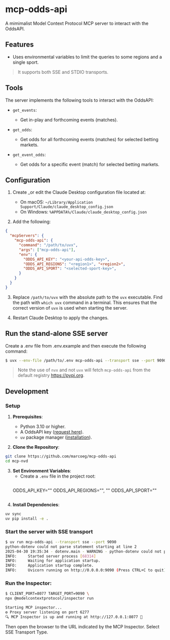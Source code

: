 # mcp-odds-api
A mimimalist Model Context Protocol MCP server to interact with the OddsAPI.

## Features
- Uses environmental variables to limit the queries to some regions and a single sport.

>It supports both SSE and STDIO transports. 

## Tools
The server implements the following tools to interact with the OddsAPI:

- `get_events`:
   - Get in-play and forthcoming events (matches). 

- `get_odds`:
   - Get odds for all forthcoming events (matches) for selected betting markets.
- `get_event_odds`:
   - Get odds for a specific event (match) for selected betting markets.

## Configuration

1. Create _or edit the Claude Desktop configuration file located at:
   - On macOS: `~/Library/Application Support/Claude/claude_desktop_config.json`
   - On Windows: `%APPDATA%/Claude/claude_desktop_config.json`

2. Add the following:

```json
{
  "mcpServers": {
    "mcp-odds-api": {
      "command": "/path/to/uvx",
      "args": ["mcp-odds-api"],
      "env": {
        "ODDS_API_KEY": "<your-api-odds-key>",
        "ODDS_API_REGIONS": "<region1>", "<region2>",
        "ODDS_API_SPORT": "<selected-sport-key>",
      }
    }
  }
}
```
3. Replace `/path/to/uvx` with the absolute path to the `uvx` executable. Find the path with `which uvx` command in a terminal. This ensures that the correct version of `uvx` is used when starting the server.

4. Restart Claude Desktop to apply the changes.

## Run the stand-alone SSE server
Create a .env file from .env.example and then execute the following command:
```bash
$ uvx --env-file /path/to/.env mcp-odds-api --transport sse --port 9090
```
>Note the use of `nvx` and not `uvx` will fetch `mcp-odds-api` from the default registry https://pypi.org.

## Development

### Setup

1. **Prerequisites**:
   - Python 3.10 or higher.
   - A OddsAPI key ([request here](https://the-odds-api.com/account/)).
   - `uv` package manager ([installation](https://docs.astral.sh/uv/)).

2. **Clone the Repository**:
```bash
git clone https://github.com/marcoeg/mcp-odds-api
cd mcp-nvd
```

3. **Set Environment Variables**:
   - Create a `.env` file in the project root:
     ```
    ODDS_API_KEY="<your-api-odds-key>"
    ODDS_API_REGIONS="<region1>", "<region2>"
    ODDS_API_SPORT="<selected-sport-key>"
     ```

4. **Install Dependencies**:
```bash
uv sync
uv pip install -e .
```

### Start the server with SSE transport
```bash
$ uv run mcp-odds-api --transport sse --port 9090
python-dotenv could not parse statement starting at line 2
2025-04-30 19:35:34 - dotenv.main - WARNING - python-dotenv could not parse statement starting at line 2
INFO:     Started server process [68314]
INFO:     Waiting for application startup.
INFO:     Application startup complete.
INFO:     Uvicorn running on http://0.0.0.0:9090 (Press CTRL+C to quit)
```

### Run the Inspector:
```bash
$ CLIENT_PORT=8077 TARGET_PORT=9090 \
npx @modelcontextprotocol/inspector run

Starting MCP inspector...
⚙️ Proxy server listening on port 6277
🔍 MCP Inspector is up and running at http://127.0.0.1:8077 🚀
```

Then open the browser to the URL indicated by the MCP Inspector. Select SSE Transport Type.
